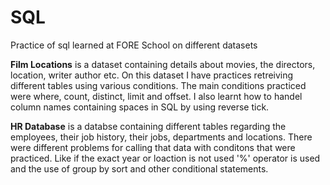 # SQL
Practice of sql learned at FORE School on different datasets

**Film Locations** is a dataset containing details about movies, the directors, location, writer author etc. On this dataset I have practices retreiving different tables using various conditions. The main conditions practiced were where, count, distinct, limit and offset. I also learnt how to handel column names containing spaces in SQL by using reverse tick.

**HR Database** is a databse containing different tables regarding the employees, their job history, their jobs, departments and locations. There were different problems for calling that data with conditons that were practiced. Like if the exact year or loaction is not used '%' operator is used and the use of group by sort and other conditional statements.
